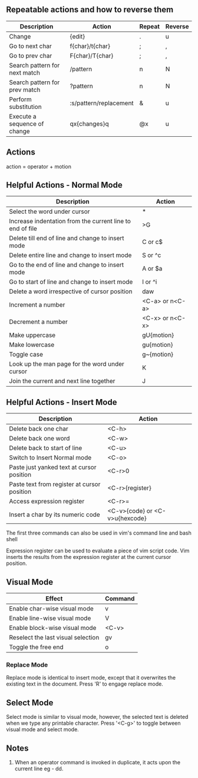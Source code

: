 ## Repeatable actions and how to reverse them

| Description | Action | Repeat | Reverse |
|-------------|--------|--------|---------|
| Change | {edit} | . | u |
| Go to next char | f{char}/t{char} | ; | , |
| Go to prev char | F{char}/T{char} | ; | , |
| Search pattern for next match | /pattern<CR> | n | N |
| Search pattern for prev match | ?pattern<CR> | n | N |
| Perform substitution | :s/pattern/replacement | & | u |
| Execute a sequence of change | qx{changes}q | @x | u |

## Actions

action = operator + motion

## Helpful Actions - Normal Mode

| Description | Action |
|-------------|--------|
| Select the word under cursor | * |
| Increase indentation from the current line to end of file | >G |
| Delete till end of line and change to insert mode | C or c$ |
| Delete entire line and change to insert mode | S or ^c |
| Go to the end of line and change to insert mode | A or $a |
| Go to start of line and change to insert mode | I or ^i |
| Delete a word irrespective of cursor position | daw |
| Increment a number | \<C-a\> or n\<C-a\> |
| Decrement a number | \<C-x\> or n\<C-x\> |
| Make uppercase | gU{motion} |
| Make lowercase | gu{motion} |
| Toggle case | g~{motion} |
| Look up the man page for the word under cursor | K |
| Join the current and next line together | J |

## Helpful Actions - Insert Mode

| Description | Action |
|-------------|--------|
| Delete back one char | \<C-h\> |
| Delete back one word | \<C-w\> |
| Delete back to start of line | \<C-u\> |
| Switch to Insert Normal mode | \<C-o\> |
| Paste just yanked text at cursor position | \<C-r\>0 |
| Paste text from register at cursor position | \<C-r\>{register} |
| Access expression register | \<C-r\>= |
| Insert a char by its numeric code | \<C-v\>{code} or  \<C-v\>u{hexcode}|

The first three commands can also be used in vim's command line and bash shell

Expression register can be used to evaluate a piece of vim script code. Vim inserts the results from the expression register at the current cursor position.

## Visual Mode

| Effect | Command |
|--------|---------|
| Enable char-wise visual mode | v |
| Enable line-wise visual mode | V |
| Enable block-wise visual mode | \<C-v\>  |
| Reselect the last visual selection | gv |
| Toggle the free end | o |

### Replace Mode

Replace mode is identical to insert mode, except that it overwrites the existing text in the document. Press 'R' to engage replace mode.

## Select Mode

Select mode is similar to visual mode, however, the selected text is deleted when we type any printable character. Press '\<C-g\>' to toggle between visual mode and select mode.

## Notes

1. When an operator command is invoked in duplicate, it acts upon the current line eg - dd.
